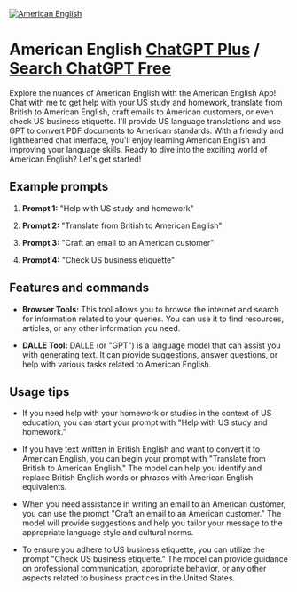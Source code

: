 
[![American English](https://files.oaiusercontent.com/file-MLZwUvGmRnU056n96xqKd7Yv?se=2123-10-17T10%3A37%3A25Z&sp=r&sv=2021-08-06&sr=b&rscc=max-age%3D31536000%2C%20immutable&rscd=attachment%3B%20filename%3D2f1ea4fa-6204-4754-bf26-f6a0ccb087f2.png&sig=5y7y5zQbwFvq4wrMTnCgRpA0tx0Yj6INKUMhxD20tXI%3D)](https://chat.openai.com/g/g-56ZFyRiZi-american-english)

# American English [ChatGPT Plus](https://chat.openai.com/g/g-56ZFyRiZi-american-english) / [Search ChatGPT Free](https://gptcall.net/index.html#/?search=American%20English)

Explore the nuances of American English with the American English App! Chat with me to get help with your US study and homework, translate from British to American English, craft emails to American customers, or even check US business etiquette. I'll provide US language translations and use GPT to convert PDF documents to American standards. With a friendly and lighthearted chat interface, you'll enjoy learning American English and improving your language skills. Ready to dive into the exciting world of American English? Let's get started!

## Example prompts

1. **Prompt 1:** "Help with US study and homework"

2. **Prompt 2:** "Translate from British to American English"

3. **Prompt 3:** "Craft an email to an American customer"

4. **Prompt 4:** "Check US business etiquette"

## Features and commands

- **Browser Tools:** This tool allows you to browse the internet and search for information related to your queries. You can use it to find resources, articles, or any other information you need.

- **DALLE Tool:** DALLE (or "GPT") is a language model that can assist you with generating text. It can provide suggestions, answer questions, or help with various tasks related to American English.

## Usage tips

- If you need help with your homework or studies in the context of US education, you can start your prompt with "Help with US study and homework."

- If you have text written in British English and want to convert it to American English, you can begin your prompt with "Translate from British to American English." The model can help you identify and replace British English words or phrases with American English equivalents.

- When you need assistance in writing an email to an American customer, you can use the prompt "Craft an email to an American customer." The model will provide suggestions and help you tailor your message to the appropriate language style and cultural norms.

- To ensure you adhere to US business etiquette, you can utilize the prompt "Check US business etiquette." The model can provide guidance on professional communication, appropriate behavior, or any other aspects related to business practices in the United States.


